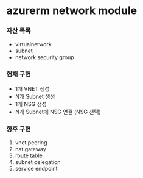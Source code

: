 # azurerm network module

### 자산 목록
- virtualnetwork
- subnet
- network security group

### 현재 구현
- 1개 VNET 생성
- N개 Subnet 생성
- 1개 NSG 생성
- N개 Subnet에 NSG 연결 (NSG 선택)

### 향후 구현
1. vnet peering
2. nat gateway
3. route table
4. subnet delegation
5. service endpoint